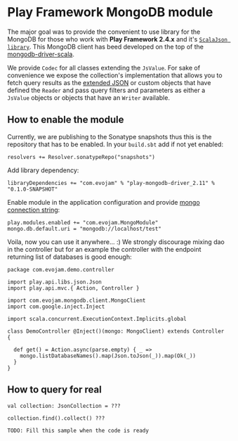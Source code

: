 Play Framework MongoDB module
===========================

The major goal was to provide the convenient to use library for the MongoDB for those who work with **Play Framework 2.4.x** and it's [`ScalaJson library`](https://www.playframework.com/documentation/2.4.x/ScalaJson). This MongoDB client has beed developed on the top of the [mongodb-driver-scala](https://github.com/evojam/mongodb-driver-scala).

We provide `Codec` for all classes extending the `JsValue`. For sake of convenience we expose the collection's implementation that allows you to fetch query results as the [extended JSON](http://docs.mongodb.org/manual/reference/mongodb-extended-json/) or custom objects that have defined the `Reader` and pass query filters and parameters as either a `JsValue` objects or objects that have an `Writer` available.

## How to enable the module

Currently, we are publishing to the Sonatype snapshots thus this is the repository that has to be enabled. In your `build.sbt` add if not yet enabled:

    resolvers += Resolver.sonatypeRepo("snapshots")

Add library dependency:

    libraryDependencies += "com.evojam" % "play-mongodb-driver_2.11" % "0.1.0-SNAPSHOT"

Enable module in the application configuration and provide [mongo connection string](http://docs.mongodb.org/manual/reference/connection-string/):

    play.modules.enabled += "com.evojam.MongoModule"
    mongo.db.default.uri = "mongodb://localhost/test"

Voila, now you can use it anywhere... :) We strongly discourage mixing dao in the controller but for an example the controller with the endpoint returning list of databases is good enough:

    package com.evojam.demo.controller

    import play.api.libs.json.Json
    import play.api.mvc.{ Action, Controller }

    import com.evojam.mongodb.client.MongoClient
    import com.google.inject.Inject

    import scala.concurrent.ExecutionContext.Implicits.global

    class DemoController @Inject()(mongo: MongoClient) extends Controller {

      def get() = Action.async(parse.empty) { _ =>
        mongo.listDatabaseNames().map(Json.toJson(_)).map(Ok(_))
      }
    }

## How to query for real

    val collection: JsonCollection = ???

    collection.find().collect() ???

    TODO: Fill this sample when the code is ready
